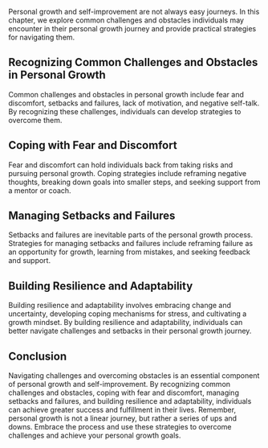 
Personal growth and self-improvement are not always easy journeys. In this chapter, we explore common challenges and obstacles individuals may encounter in their personal growth journey and provide practical strategies for navigating them.

Recognizing Common Challenges and Obstacles in Personal Growth
--------------------------------------------------------------

Common challenges and obstacles in personal growth include fear and discomfort, setbacks and failures, lack of motivation, and negative self-talk. By recognizing these challenges, individuals can develop strategies to overcome them.

Coping with Fear and Discomfort
-------------------------------

Fear and discomfort can hold individuals back from taking risks and pursuing personal growth. Coping strategies include reframing negative thoughts, breaking down goals into smaller steps, and seeking support from a mentor or coach.

Managing Setbacks and Failures
------------------------------

Setbacks and failures are inevitable parts of the personal growth process. Strategies for managing setbacks and failures include reframing failure as an opportunity for growth, learning from mistakes, and seeking feedback and support.

Building Resilience and Adaptability
------------------------------------

Building resilience and adaptability involves embracing change and uncertainty, developing coping mechanisms for stress, and cultivating a growth mindset. By building resilience and adaptability, individuals can better navigate challenges and setbacks in their personal growth journey.

Conclusion
----------

Navigating challenges and overcoming obstacles is an essential component of personal growth and self-improvement. By recognizing common challenges and obstacles, coping with fear and discomfort, managing setbacks and failures, and building resilience and adaptability, individuals can achieve greater success and fulfillment in their lives. Remember, personal growth is not a linear journey, but rather a series of ups and downs. Embrace the process and use these strategies to overcome challenges and achieve your personal growth goals.

